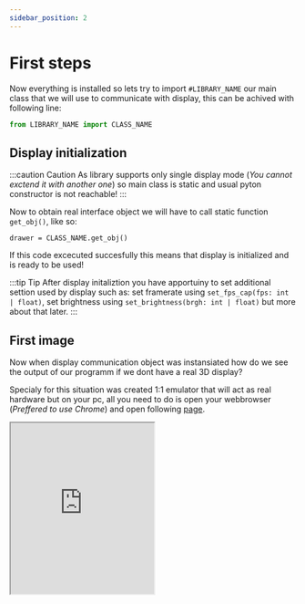 ```yaml
---
sidebar_position: 2
---
```


# First steps

Now everything is installed so lets try to import `#LIBRARY_NAME` our main class that we will use to communicate with display, this can be achived with following line:

```python
from LIBRARY_NAME import CLASS_NAME
```

## Display initialization

:::caution Caution
As library supports only single display mode (_You cannot exctend it with another one_) so main class is static and usual pyton constructor is not reachable!
:::

Now to obtain real interface object we will have to call static function `get_obj()`, like so:

```
drawer = CLASS_NAME.get_obj()
```

If this code excecuted succesfully this means that display is initialized and is ready to be used!

:::tip Tip
After display initaliztion you have apportuiny to set additional settion used by display such as: set framerate using `set_fps_cap(fps: int | float)`, set brightness using `set_brightness(brgh: int | float)` but more about that later.
:::

## First image

Now when display communication object was instansiated how do we see the output of our programm if we dont have a real 3D display?

Specialy for this situation was created 1:1 emulator that will act as real hardware but on your pc, all you need to do is open your webbrowser (_Preffered to use Chrome_) and open following [page](http://cube.grvcp.lv/).

<iframe src="http://cube.grvcp.lv/" width="50%" height="300">
  <p>Your browser does not support iframes.</p>
</iframe>
